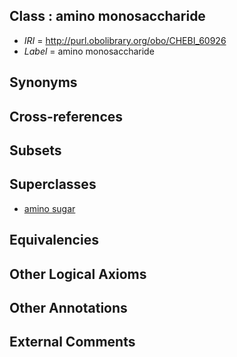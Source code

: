 
## Class : amino monosaccharide

 * *IRI* = http://purl.obolibrary.org/obo/CHEBI_60926
 * *Label* = amino monosaccharide

## Synonyms


## Cross-references


## Subsets


## Superclasses

 * [amino sugar](../../CHEBI/63/CHEBI_28963.md)

## Equivalencies


## Other Logical Axioms


## Other Annotations


## External Comments

